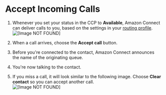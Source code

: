 # Accept Incoming Calls<a name="work-with-calls"></a>

1. Whenever you set your status in the CCP to **Available**, Amazon Connect can deliver calls to you, based on the settings in your [routing profile](routing-profiles.md)\.  
![\[Image NOT FOUND\]](http://docs.aws.amazon.com/connect/latest/adminguide/images/incoming-call-ccp2.png)

1. When a call arrives, choose the **Accept call** button\. 

1. Before you're connected to the contact, Amazon Connect announces the name of the originating queue\. 

1. You're now talking to the contact\. 

1. If you miss a call, it will look similar to the following image\. Choose **Clear contact** so you can accept another call\.   
![\[Image NOT FOUND\]](http://docs.aws.amazon.com/connect/latest/adminguide/images/missed-call-banner.png)